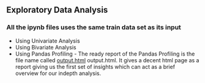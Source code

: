## Exploratory Data Analysis
### All the ipynb files uses the same train data set as its input
* Using Univariate Analysis
* Using Bivariate Analysis
* Using Pandas Profiling - The ready report of the Pandas Profiling is the file name called [output.html](https://github.com/AnoopKiranAM/Machine-Learning-Projetcs/blob/main/EDA/output.html) output.html. It gives a decent html page as a report giving us the first set of insights which can act as a brief overview for our indepth analysis. 
